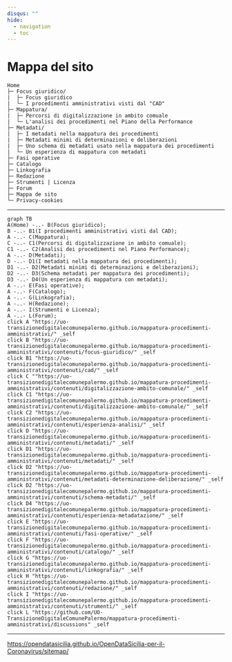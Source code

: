 ```yaml
---
disqus: ""
hide:
  - navigation
  - toc
---
```



# Mappa del sito

``` 
Home
├─ Focus giuridico/ 
|  ├─ Focus giuridico
|  └─ I procedimenti amministrativi visti dal "CAD"
├─ Mappatura/
|  ├─ Percorsi di digitalizzazione in ambito comuale
|  └─ L'analisi dei procedimenti nel Piano della Performance
├─ Metadati/
|  ├─ I metadati nella mappatura dei procedimenti
|  ├─ Metadati minimi di determinazioni e deliberazioni
|  ├─ Uno schema di metadati usato nella mappatura dei procedimenti
|  └─ Un esperienza di mappatura con metadati   
├─ Fasi operative
├─ Catalogo
├─ Linkografia
├─ Redazione
├─ Strumenti | Licenza
├─ Forum
├─ Mappa de sito
└─ Privacy-cookies
```

---

``` mermaid
graph TB
A(Home) -..- B(Focus giuridico);
B -..- B1(I procedimenti amministrativi visti dal CAD);
A -..- C(Mappatura);
C -..- C1(Percorsi di digitalizzazione in ambito comuale);
C1 -..- C2(Analisi dei procedimenti nel Piano Performance);
A -..- D(Metadati);
D -..- D1(I metadati nella mappatura dei procedimenti);
D1 -..- D2(Metadati minimi di determinazioni e deliberazioni);
D2 -..- D3(Schema metadati per mappatura dei procedimenti);
D3 -..- D4(Un esperienza di mappatura con metadati);
A -..- E(Fasi operative);
A -..- F(Catalogo);
A -..- G(Linkografia);
A -..- H(Redazione);
A -..- I(Strumenti e Licenza);
A -..- L(Forum);
click A "https://uo-transizionedigitalecomunepalermo.github.io/mappatura-procedimenti-amministrativi/" _self
click B "https://uo-transizionedigitalecomunepalermo.github.io/mappatura-procedimenti-amministrativi/contenuti/focus-giuridico/" _self
click B1 "https://uo-transizionedigitalecomunepalermo.github.io/mappatura-procedimenti-amministrativi/contenuti/cad/" _self
click C ""https://uo-transizionedigitalecomunepalermo.github.io/mappatura-procedimenti-amministrativi/contenuti/digitalizzazione-ambito-comunale/" _self
click C1 "https://uo-transizionedigitalecomunepalermo.github.io/mappatura-procedimenti-amministrativi/contenuti/digitalizzazione-ambito-comunale/" _self
click C2 "https://uo-transizionedigitalecomunepalermo.github.io/mappatura-procedimenti-amministrativi/contenuti/esperienza-analisi/" _self
click D "https://uo-transizionedigitalecomunepalermo.github.io/mappatura-procedimenti-amministrativi/contenuti/metadati/" _self
click D1 "https://uo-transizionedigitalecomunepalermo.github.io/mappatura-procedimenti-amministrativi/contenuti/metadati/" _self
click D2 "https://uo-transizionedigitalecomunepalermo.github.io/mappatura-procedimenti-amministrativi/contenuti/metadati-determinazione-deliberazione/" _self
click D2 "https://uo-transizionedigitalecomunepalermo.github.io/mappatura-procedimenti-amministrativi/contenuti/schema-metadati/" _self
click D4 "https://uo-transizionedigitalecomunepalermo.github.io/mappatura-procedimenti-amministrativi/contenuti/esperienza-metadatazione/" _self
click E "https://uo-transizionedigitalecomunepalermo.github.io/mappatura-procedimenti-amministrativi/contenuti/fasi-operative/" _self
click F "https://uo-transizionedigitalecomunepalermo.github.io/mappatura-procedimenti-amministrativi/contenuti/catalogo/" _self
click G "https://uo-transizionedigitalecomunepalermo.github.io/mappatura-procedimenti-amministrativi/contenuti/linkografia/" _self
click H "https://uo-transizionedigitalecomunepalermo.github.io/mappatura-procedimenti-amministrativi/contenuti/redazione/" _self
click I "https://uo-transizionedigitalecomunepalermo.github.io/mappatura-procedimenti-amministrativi/contenuti/strumenti/" _self
click L "https://github.com/UO-TransizioneDigitaleComunePalermo/mappatura-procedimenti-amministrativi/discussions" _self
```

---

https://opendatasicilia.github.io/OpenDataSicilia-per-il-Coronavirus/sitemap/

<!--
B -..- L(onData);
L -..- M(OpenDataSicilia);
M -..- N(fa:fa-github Repo Github);
C -..- G(fa:fa-map Sicilia - Adesioni Campagna Vaccinale&nbsp;&nbsp;&nbsp;&nbsp;);
G -..- H(fa:fa-tachometer Dashboard di Guenter Richter&nbsp;&nbsp;&nbsp;&nbsp;);
H -..- I(fa:fa-map InformaCOVID - Comuni che hanno aderito&nbsp;&nbsp;&nbsp;&nbsp;);
D -..- O(fa:fa-tachometer Dashboard&nbsp;&nbsp;&nbsp;&nbsp;);
O -..- P(fa:fa-file-text Report vaccini&nbsp;&nbsp;&nbsp;&nbsp;);
click A "https://opendatasicilia.github.io/OpenDataSicilia-per-il-Coronavirus/" _self
click B "https://opendatasicilia.github.io/OpenDataSicilia-per-il-Coronavirus/elaborazioni/ondata/" _self
click C "https://opendatasicilia.github.io/OpenDataSicilia-per-il-Coronavirus/mappe/farm_vaccini_anticovid/" _self
click D "https://opendatasicilia.github.io/OpenDataSicilia-per-il-Coronavirus/vaccini/sit_vaccini/" _self
click E "https://opendatasicilia.github.io/OpenDataSicilia-per-il-Coronavirus/info_covid/informa_covid/" _self
click F "https://opendatasicilia.github.io/OpenDataSicilia-per-il-Coronavirus/ods/" _self
click G "https://opendatasicilia.github.io/OpenDataSicilia-per-il-Coronavirus/mappe/farm_vaccini_anticovid/" _self
click H "https://opendatasicilia.github.io/OpenDataSicilia-per-il-Coronavirus/mappe/mappa_vaccini_gjrichter/" _self
click I "https://opendatasicilia.github.io/OpenDataSicilia-per-il-Coronavirus/mappe/mappa_comuni_informacovid/" _self
click L "https://opendatasicilia.github.io/OpenDataSicilia-per-il-Coronavirus/elaborazioni/ondata/" _self
click M "https://opendatasicilia.github.io/OpenDataSicilia-per-il-Coronavirus/elaborazioni/ods/" _self
click O "https://opendatasicilia.github.io/OpenDataSicilia-per-il-Coronavirus/vaccini/sit_vaccini/" _self
click P "https://opendatasicilia.github.io/OpenDataSicilia-per-il-Coronavirus/vaccini/report/" _self
style A fill:#ff9900,stroke:#000000DE,stroke-width:2px
style B fill:#ff99009e,stroke:#000000DE,stroke-width:1px
style C fill:#ff99009e,stroke:#000000DE,stroke-width:1px
style D fill:#ff99009e,stroke:#000000DE,stroke-width:1px
style E fill:#ff99009e,stroke:#000000DE,stroke-width:1px
style F fill:#ff99009e,stroke:#000000DE,stroke-width:1px
style G fill:#ff99006b,stroke:#000000DE,stroke-width:1px
style H fill:#ff99006b,stroke:#000000DE,stroke-width:1px
-->
